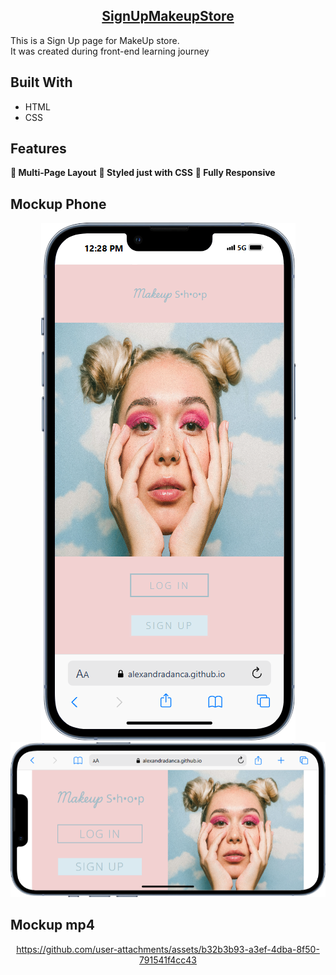 <h2 align="center">
  <a href="https://alexandradanca.github.io/-001-SignUpMakeupStore/" target="_blank">SignUpMakeupStore</a>
</h2>

<p>This is a Sign Up page for MakeUp store. </br>It was created during front-end learning journey</p>

## Built With
- HTML
- CSS

## Features
**📖 Multi-Page Layout**
**🎨 Styled just with CSS**
**📱 Fully Responsive**

<h2>Mockup Phone</h2>
<div align="center"> 
  <img alt="Demo" src="./assets/images/readme-1.png" />
  <img alt="Demo" src="./assets/images/readme-2.png" />
</div>

<h2>Mockup mp4</h2>
<div align="center">


https://github.com/user-attachments/assets/b32b3b93-a3ef-4dba-8f50-791541f4cc43


</div>

